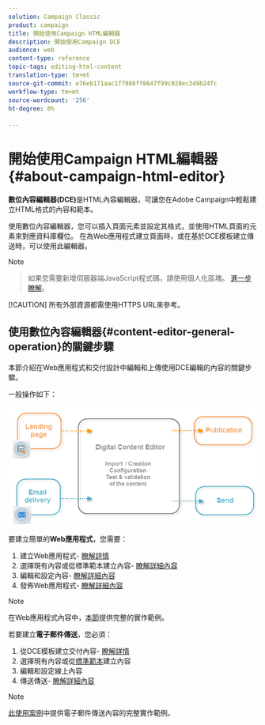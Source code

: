```yaml
---
solution: Campaign Classic
product: campaign
title: 開始使用Campaign HTML編輯器
description: 開始使用Campaign DCE
audience: web
content-type: reference
topic-tags: editing-html-content
translation-type: tm+mt
source-git-commit: e76eb171aac1f7088ff8647f99c928ec349b24fc
workflow-type: tm+mt
source-wordcount: '256'
ht-degree: 0%

---
```



# 開始使用Campaign HTML編輯器{#about-campaign-html-editor}

**數位內容編輯器(DCE)**&#x200B;是HTML內容編輯器，可讓您在Adobe Campaign中輕鬆建立HTML格式的內容和範本。

使用數位內容編輯器，您可以插入頁面元素並設定其格式，並使用HTML頁面的元素來對應資料庫欄位。 在為Web應用程式建立頁面時，或在基於DCE模板建立傳送時，可以使用此編輯器。

>[!NOTE]
>>如果您需要新增伺服器端JavaScript程式碼，請使用個人化區塊。 [進一步瞭解](../../delivery/using/personalization-blocks.md)。
>
>[!CAUTION]
所有外部資源都需使用HTTPS URL來參考。

## 使用數位內容編輯器{#content-editor-general-operation}的關鍵步驟

本節介紹在Web應用程式和交付設計中編輯和上傳使用DCE編輯的內容的關鍵步驟。

一般操作如下：

![](assets/dce_schema.png)

要建立簡單的&#x200B;**Web應用程式**，您需要：

1. 建立Web應用程式- [瞭解詳情](../../web/using/creating-a-landing-page.md)
1. 選擇現有內容或從標準範本建立內容- [瞭解詳細內容](../../web/using/template-management.md)
1. 編輯和設定內容- [瞭解詳細內容](../../web/using/editing-content.md)
1. 發佈Web應用程式- [瞭解詳細內容](../../web/using/creating-a-landing-page.md#step-3---publishing-content)

>[!NOTE]
在Web應用程式內容中，[本節](../../web/using/creating-a-landing-page.md)提供完整的實作範例。

若要建立&#x200B;**電子郵件傳送**，您必須：

1. 從DCE模板建立交付內容- [瞭解詳情](../../web/using/use-case--creating-an-email-delivery.md)
1. 選擇現有內容或從[標準範本](../../web/using/template-management.md)建立內容
1. 編輯和設定線上內容
1. 傳送傳送- [瞭解詳細內容](../../delivery/using/steps-about-delivery-creation-steps.md)

>[!NOTE]
[此使用案例](../../web/using/use-case--creating-an-email-delivery.md)中提供電子郵件傳送內容的完整實作範例。
